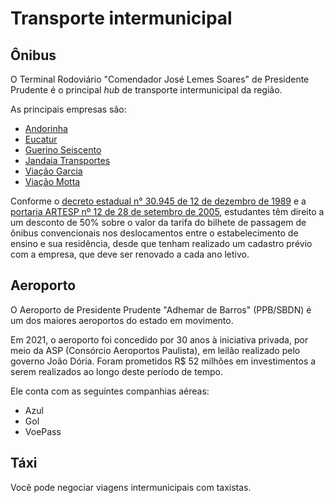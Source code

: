 # Transporte intermunicipal

## Ônibus

O Terminal Rodoviário "Comendador José Lemes Soares" de Presidente Prudente é o principal _hub_ de transporte intermunicipal da região.

As principais empresas são:

- [Andorinha](https://andorinha.com)
- [Eucatur](https://eucatur.com.br/)
- [Guerino Seiscento](https://guerinoseiscento.com.br/)
- [Jandaia Transportes](https://jandaiatransportes.com.br)
- [Viação Garcia](https://viacaogarcia.com.br)
- [Viação Motta](https://motta.com.br/)

Conforme o [decreto estadual n° 30.945 de 12 de dezembro de 1989](https://www.al.sp.gov.br/repositorio/legislacao/decreto/1989/decreto-30945-12.12.1989.html) e a [portaria ARTESP nº 12 de 28 de setembro de 2005](http://www.artesp.sp.gov.br/Shared%20Documents/Portarias/Portaria-ARTESP-012-2005.pdf), estudantes têm direito a um desconto de 50% sobre o valor da tarifa do bilhete de passagem de ônibus convencionais nos deslocamentos entre o estabelecimento de ensino e sua residência, desde que tenham realizado um cadastro prévio com a empresa, que deve ser renovado a cada ano letivo.

## Aeroporto

O Aeroporto de Presidente Prudente "Adhemar de Barros" (PPB/SBDN) é um dos maiores aeroportos do estado em movimento.

Em 2021, o aeroporto foi concedido por 30 anos à iniciativa privada, por meio da ASP (Consórcio Aeroportos Paulista), em leilão realizado pelo governo João Dória. Foram prometidos R$ 52 milhões em investimentos a serem realizados ao longo deste período de tempo.

Ele conta com as seguintes companhias aéreas:

- Azul
- Gol
- VoePass

## Táxi

Você pode negociar viagens intermunicipais com taxistas.
